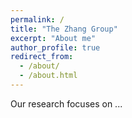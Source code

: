 ```yaml
---
permalink: /
title: "The Zhang Group"
excerpt: "About me"
author_profile: true
redirect_from: 
  - /about/
  - /about.html
---
```


Our research focuses on ...

